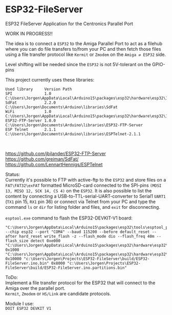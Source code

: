 # ESP32-FileServer
ESP32 FileServer Application for the Centronics Parallel Port

WORK IN PROGRESS!!

The idea is to connect a `ESP32` to the Amiga Parallel Port to act as a filehub where you can do file transfers to/from your PC and then fetch those files using a file transfer protocol like `Kermit` or `Zmodem` on the `Amiga ⇄ ESP32` side.

Level shifting will be needed since the `ESP32` is not 5V-tolerant on the GPIO-pins

This project currently uses these libraries: <br />

    Used library     Version Path                                                                                      
    SPI              1.0     C:\Users\Jorgen\AppData\Local\Arduino15\packages\esp32\hardware\esp32\1.0.6\libraries\SPI 
    SdFat            2.2.0   C:\Users\Jorgen\Documents\Arduino\libraries\SdFat                                         
    WiFi             1.0     C:\Users\Jorgen\AppData\Local\Arduino15\packages\esp32\hardware\esp32\1.0.6\libraries\WiFi
    ESP32-FTP-Server 1.0.0   C:\Users\Jorgen\Documents\Arduino\libraries\ESP32-FTP-Server                              
    ESP Telnet       2.1.1   C:\Users\Jorgen\Documents\Arduino\libraries\ESPTelnet-2.1.1
    
<br />

https://github.com/jbilander/ESP32-FTP-Server <br />
https://github.com/greiman/SdFat/ <br />
https://github.com/LennartHennigs/ESPTelnet <br />


Status:<br />
Currently it's possible to FTP with active-ftp to the `ESP32` and store files on a `FAT\FAT32\exFAT` formatted MicroSD-card connected to the SPI-pins `(MOSI 13, MISO 12, SCK 14, CS 4)` on the `ESP32`.
It is also possible to list the content by connecting a USB-to-TTL-serial-UART-converter to Serial1 `UART1` (`TX1` pin 15, `RX1` pin 36) or connect via Telnet from your PC and type the command `ls` or `dir` for listing folder and files, and `exit` for disconnecting.
<br />
<br />
`esptool.exe` command to flash the ESP32-DEVKIT-V1 board:

    "C:\Users\Jorgen\AppData\Local\Arduino15\packages\esp32\tools\esptool_py\3.0.0/esptool.exe" --chip esp32 --port "COM4" --baud 115200 --before default_reset --after hard_reset write_flash -z --flash_mode dio --flash_freq 40m --flash_size detect 0xe000 "C:\Users\Jorgen\AppData\Local\Arduino15\packages\esp32\hardware\esp32\1.0.6/tools/partitions/boot_app0.bin" 0x1000 "C:\Users\Jorgen\AppData\Local\Arduino15\packages\esp32\hardware\esp32\1.0.6/tools/sdk/bin/bootloader_dio_40m.bin" 0x10000 "c:\Users\Jorgen\Projects\ESP32-FileServer\build/ESP32-FileServer.ino.bin" 0x8000 "c:\Users\Jorgen\Projects\ESP32-FileServer\build/ESP32-FileServer.ino.partitions.bin"

ToDo:<br />
Implement a file transfer protocol for the ESP32 that will connect to the Amiga over the parallel port.<br />
`Kermit`, `Zmodem` or `HS/Link` are candidate protocols.

Module I use:<br />
`DOIT ESP32 DEVKIT V1`
